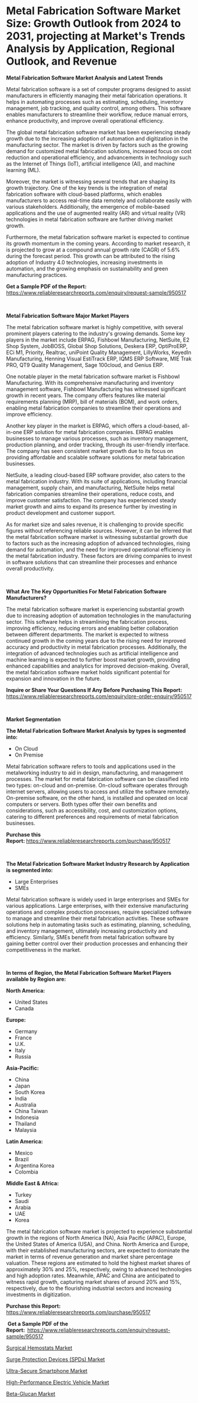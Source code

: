 <p><h1>Metal Fabrication Software Market Size: Growth Outlook from 2024 to 2031, projecting at Market's Trends Analysis by Application, Regional Outlook, and Revenue</h1></p><p><strong>Metal Fabrication Software Market Analysis and Latest Trends</strong></p>
<p><p>Metal fabrication software is a set of computer programs designed to assist manufacturers in efficiently managing their metal fabrication operations. It helps in automating processes such as estimating, scheduling, inventory management, job tracking, and quality control, among others. This software enables manufacturers to streamline their workflow, reduce manual errors, enhance productivity, and improve overall operational efficiency.</p><p>The global metal fabrication software market has been experiencing steady growth due to the increasing adoption of automation and digitization in the manufacturing sector. The market is driven by factors such as the growing demand for customized metal fabrication solutions, increased focus on cost reduction and operational efficiency, and advancements in technology such as the Internet of Things (IoT), artificial intelligence (AI), and machine learning (ML).</p><p>Moreover, the market is witnessing several trends that are shaping its growth trajectory. One of the key trends is the integration of metal fabrication software with cloud-based platforms, which enables manufacturers to access real-time data remotely and collaborate easily with various stakeholders. Additionally, the emergence of mobile-based applications and the use of augmented reality (AR) and virtual reality (VR) technologies in metal fabrication software are further driving market growth.</p><p>Furthermore, the metal fabrication software market is expected to continue its growth momentum in the coming years. According to market research, it is projected to grow at a compound annual growth rate (CAGR) of 5.6% during the forecast period. This growth can be attributed to the rising adoption of Industry 4.0 technologies, increasing investments in automation, and the growing emphasis on sustainability and green manufacturing practices.</p></p>
<p><strong>Get a Sample PDF of the Report:&nbsp;</strong> <a href="https://www.reliableresearchreports.com/enquiry/request-sample/950517">https://www.reliableresearchreports.com/enquiry/request-sample/950517</a></p>
<p>&nbsp;</p>
<p><strong>Metal Fabrication Software Major Market Players</strong></p>
<p><p>The metal fabrication software market is highly competitive, with several prominent players catering to the industry's growing demands. Some key players in the market include ERPAG, Fishbowl Manufacturing, NetSuite, E2 Shop System, JobBOSS, Global Shop Solutions, Deskera ERP, OptiProERP, ECi M1, Priority, Realtrac, uniPoint Quality Management, LillyWorks, KeyedIn Manufacturing, Henning Visual EstiTrack ERP, IQMS ERP Software, MIE Trak PRO, QT9 Quality Management, Sage 100cloud, and Genius ERP.</p><p>One notable player in the metal fabrication software market is Fishbowl Manufacturing. With its comprehensive manufacturing and inventory management software, Fishbowl Manufacturing has witnessed significant growth in recent years. The company offers features like material requirements planning (MRP), bill of materials (BOM), and work orders, enabling metal fabrication companies to streamline their operations and improve efficiency.</p><p>Another key player in the market is ERPAG, which offers a cloud-based, all-in-one ERP solution for metal fabrication companies. ERPAG enables businesses to manage various processes, such as inventory management, production planning, and order tracking, through its user-friendly interface. The company has seen consistent market growth due to its focus on providing affordable and scalable software solutions for metal fabrication businesses.</p><p>NetSuite, a leading cloud-based ERP software provider, also caters to the metal fabrication industry. With its suite of applications, including financial management, supply chain, and manufacturing, NetSuite helps metal fabrication companies streamline their operations, reduce costs, and improve customer satisfaction. The company has experienced steady market growth and aims to expand its presence further by investing in product development and customer support.</p><p>As for market size and sales revenue, it is challenging to provide specific figures without referencing reliable sources. However, it can be inferred that the metal fabrication software market is witnessing substantial growth due to factors such as the increasing adoption of advanced technologies, rising demand for automation, and the need for improved operational efficiency in the metal fabrication industry. These factors are driving companies to invest in software solutions that can streamline their processes and enhance overall productivity.</p></p>
<p>&nbsp;</p>
<p><strong>What Are The Key Opportunities For Metal Fabrication Software Manufacturers?</strong></p>
<p><p>The metal fabrication software market is experiencing substantial growth due to increasing adoption of automation technologies in the manufacturing sector. This software helps in streamlining the fabrication process, improving efficiency, reducing errors and enabling better collaboration between different departments. The market is expected to witness continued growth in the coming years due to the rising need for improved accuracy and productivity in metal fabrication processes. Additionally, the integration of advanced technologies such as artificial intelligence and machine learning is expected to further boost market growth, providing enhanced capabilities and analytics for improved decision-making. Overall, the metal fabrication software market holds significant potential for expansion and innovation in the future.</p></p>
<p><strong>Inquire or Share Your Questions If Any Before Purchasing This Report:</strong> <a href="https://www.reliableresearchreports.com/enquiry/pre-order-enquiry/950517">https://www.reliableresearchreports.com/enquiry/pre-order-enquiry/950517</a></p>
<p>&nbsp;</p>
<p><strong>Market Segmentation</strong></p>
<p><strong>The Metal Fabrication Software Market Analysis by types is segmented into:</strong></p>
<p><ul><li>On Cloud</li><li>On Premise</li></ul></p>
<p><p>Metal fabrication software refers to tools and applications used in the metalworking industry to aid in design, manufacturing, and management processes. The market for metal fabrication software can be classified into two types: on-cloud and on-premise. On-cloud software operates through internet servers, allowing users to access and utilize the software remotely. On-premise software, on the other hand, is installed and operated on local computers or servers. Both types offer their own benefits and considerations, such as accessibility, cost, and customization options, catering to different preferences and requirements of metal fabrication businesses.</p></p>
<p><strong>Purchase this Report:&nbsp;</strong><a href="https://www.reliableresearchreports.com/purchase/950517">https://www.reliableresearchreports.com/purchase/950517</a></p>
<p>&nbsp;</p>
<p><strong>The Metal Fabrication Software Market Industry Research by Application is segmented into:</strong></p>
<p><ul><li>Large Enterprises</li><li>SMEs</li></ul></p>
<p><p>Metal fabrication software is widely used in large enterprises and SMEs for various applications. Large enterprises, with their extensive manufacturing operations and complex production processes, require specialized software to manage and streamline their metal fabrication activities. These software solutions help in automating tasks such as estimating, planning, scheduling, and inventory management, ultimately increasing productivity and efficiency. Similarly, SMEs benefit from metal fabrication software by gaining better control over their production processes and enhancing their competitiveness in the market.</p></p>
<p>&nbsp;</p>
<p><strong>In terms of Region, the Metal Fabrication Software Market Players available by Region are:</strong></p>
<p>
    <p> <strong> North America: </strong>
        <ul>
            <li>United States</li>
            <li>Canada</li>
        </ul>
        </p> 
    <p> <strong> Europe: </strong>
        <ul>
            <li>Germany</li>
            <li>France</li>
            <li>U.K.</li>
            <li>Italy</li>
            <li>Russia</li>
        </ul>
        </p> 
    <p> <strong> Asia-Pacific: </strong>
        <ul>
            <li>China</li>
            <li>Japan</li>
            <li>South Korea</li>
            <li>India</li>
            <li>Australia</li>
            <li>China Taiwan</li>
            <li>Indonesia</li>
            <li>Thailand</li>
            <li>Malaysia</li>
        </ul>
        </p> 
    <p> <strong> Latin America: </strong>
        <ul>
            <li>Mexico</li>
            <li>Brazil</li>
            <li>Argentina Korea</li>
            <li>Colombia</li>
        </ul>
        </p> 
    <p> <strong> Middle East & Africa: </strong>
        <ul>
            <li>Turkey</li>
            <li>Saudi</li>
            <li>Arabia</li>
            <li>UAE</li>
            <li>Korea</li>
        </ul>
    </p>
    </p>
<p><p>The metal fabrication software market is projected to experience substantial growth in the regions of North America (NA), Asia Pacific (APAC), Europe, the United States of America (USA), and China. North America and Europe, with their established manufacturing sectors, are expected to dominate the market in terms of revenue generation and market share percentage valuation. These regions are estimated to hold the highest market shares of approximately 30% and 25%, respectively, owing to advanced technologies and high adoption rates. Meanwhile, APAC and China are anticipated to witness rapid growth, capturing market shares of around 20% and 15%, respectively, due to the flourishing industrial sectors and increasing investments in digitization.</p></p>
<p><strong>Purchase this Report: </strong><a href="https://www.reliableresearchreports.com/purchase/950517">https://www.reliableresearchreports.com/purchase/950517</a></p>
<p>&nbsp;<strong>Get a Sample PDF of the Report:&nbsp;&nbsp;</strong><a href="https://www.reliableresearchreports.com/enquiry/request-sample/950517">https://www.reliableresearchreports.com/enquiry/request-sample/950517</a></p>
<p><strong></strong></p>
<p><p><a href="https://github.com/dzharov81/Market-Research-Report-List-2/blob/main/surgical-hemostats-market.md">Surgical Hemostats Market</a></p><p><a href="https://medium.com/p/1074f7870bdf/edit">Surge Protection Devices (SPDs) Market</a></p><p><a href="https://www.linkedin.com/pulse/ultra-secure-smartphone-market-goal-estimating-size-future-nxo3e?trackingId=SNjEXzOlQcWRLze5An07lQ%3D%3D">Ultra-Secure Smartphone Market</a></p><p><a href="https://medium.com/p/24f0fb5252fc/edit">High-Performance Electric Vehicle Market</a></p><p><a href="https://www.linkedin.com/pulse/beta-glucan-market-offer-valuable-insights-size-share-trends-op74e?trackingId=QA3FZTcrTJ2hv98odLidSA%3D%3D">Beta-Glucan Market</a></p></p>